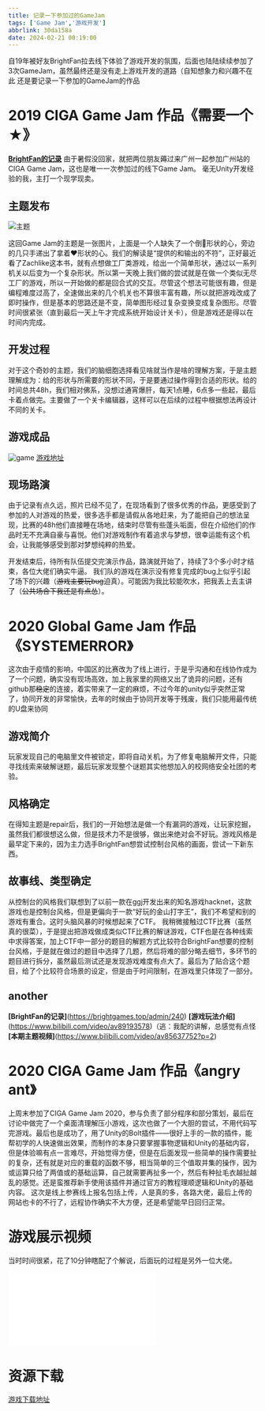 ```yaml
---
title: 记录一下参加过的GameJam
tags: ['Game Jam','游戏开发']
abbrlink: 30da158a
date: 2024-02-21 00:19:00
---
```


自19年被好友BrightFan拉去线下体验了游戏开发的氛围，后面也陆陆续续参加了3次GameJam，虽然最终还是没有走上游戏开发的道路（自知想象力和兴趣不在此
还是要记录一下参加的GameJam的作品
<!-- more -->
# 2019 CIGA Game Jam 作品《需要一个★》
**[BrightFan的记录](https://brightgames.top/admin/152)**
由于暑假没回家，就把两位朋友薅过来广州一起参加广州站的CIGA Game Jam，这也是唯一一次参加过的线下Game Jam。
毫无Unity开发经验的我，主打一个现学现卖。
## 主题发布
![主题](https://data.xchub.cn/2019CIGAtheme.jpg)

这回Game Jam的主题是一张图片，上面是一个人缺失了一个倒🔺形状的心，旁边的几只手递出了拿着❤形状的心。我们的解读是“提供的和输出的不符”，正好最近看了Zachlike这本书，就有点想做工厂类游戏，给出一个简单形状，通过以一系列机关以后变为一个复杂形状。所以第一天晚上我们做的尝试就是在做一个类似无尽工厂的游戏，所以一开始做的都是回合式的交互。尽管这个想法可能很有趣，但是编程难度过高了，全速做出来的几个机关也不算很丰富有趣，所以就把游戏改成了即时操作，但是基本的思路还是不变，简单图形经过复杂变换变成复杂图形。尽管时间很紧张（直到最后一天上午才完成系统开始设计关卡），但是游戏还是得以在时间内完成。

## 开发过程
对于这个奇妙的主题，我们的脑细胞选择看见啥就当作是啥的理解方案，于是主题理解成为：给的形状与所需要的形状不同，于是要通过操作得到合适的形状。给的时间总共48h，我们相对佛系，没想过通宵爆肝，每天1点睡，6点多一些起，最后卡着点做完。主要做了一个关卡编辑器，这样可以在后续的过程中根据想法再设计不同的关卡。

## 游戏成品
![game](https://data.xchub.cn/2019CIGAgame.png)
[游戏地址](https://cdn.brightgames.top/webgl/2019CIGA/)



## 现场路演
由于记录有点久远，照片已经不见了，在现场看到了很多优秀的作品，更感受到了参加的人对游戏的热爱，很多选手都是请假从各地赶来，为了能把自己的想法呈现，比赛的48h他们直接睡在场地，结束时尽管有些蓬头垢面，但在介绍他们的作品时无不充满自豪与喜悦。他们对游戏制作有着追求与梦想，很幸运能有这个机会，让我能够感受到那对梦想纯粹的热爱。

开发结束后，待所有队伍提交完演示作品，路演就开始了，持续了3个多小时才结束，各位大佬们确实牛逼。
我们队的游戏在演示没有修复完成的bug上似乎引起了场下的兴趣（~~游戏主要玩bug~~迫真）。可能因为我比较能吹水，把我丢上去主讲了（~~公共场合下我还是有点怂~~）。


# 2020 Global Game Jam 作品《SYSTEMERROR》
这次由于疫情的影响，中国区的比赛改为了线上进行，于是乎沟通和在线协作成为了一个问题，确实没有现场高效，加上我家里的网络又出了诡异的问题，还有github那~~稳定~~的连接，着实带来了一定的麻烦，不过今年的unity似乎突然正常了，协同开发的非常愉快，去年的时候由于协同开发等于残废，我们只能用最传统的U盘来协同

## 游戏简介
玩家发现自己的电脑里文件被锁定，即将自动关机，为了修复电脑解开文件，只能寻找线索来破解谜题，最后玩家发现整个谜题其实他想加入的校网络安全社团的考验。

## 风格确定 
在得知主题是repair后，我们的一开始想法是做一个有漏洞的游戏，让玩家挖掘，虽然我们都很想这么做，但是技术力不是很够，做出来绝对会不好玩。游戏风格是最早定下来的，因为主力选手BrightFan想尝试控制台风格的画面，尝试一下新东西。

## 故事线、类型确定
从控制台的风格我们联想到了以前一款在ggj开发出来的知名游戏hacknet，这款游戏也是控制台风格，但是更偏向于一款“好玩的金山打字王”，我们不希望和别的游戏有重合。这时头脑风暴的时候想起来了CTF。
我稍微接触过CTF比赛（虽然真的很菜），于是提出把游戏做成类似CTF比赛的解谜游戏，CTF也是在各种线索中求得答案，加上CTF中一部分的题目的解题方式比较符合BrightFan想要的控制台风格，于是就在做过的题目中选择了几题，然后将难的部分略去细节，多环节的题目进行拆分，虽然最后测试还是发现游戏难度有点大了。最后为了贴合这个题目，给了个比较符合场景的设定，但是由于时间限制，在游戏里只体现了一部分。

## another
**[BrightFan的记录]**(https://brightgames.top/admin/240)
**[游戏玩法介绍]**(https://www.bilibili.com/video/av89193578)（逃：我配的讲解，总感觉有点怪
**[本期主题视频]**(https://www.bilibili.com/video/av85637752?p=2)

# 2020 CIGA Game Jam 作品《angry ant》
上周末参加了CIGA Game Jam 2020，参与负责了部分程序和部分策划，最后在讨论中做完了一个桌面清理解压小游戏，这次也做了一个大胆的尝试，不用代码写完游戏。最后也是成功了，用了Unity的Bolt插件——很好上手的一款的插件，能帮初学的人快速做出效果，而制作的本身只要掌握事物逻辑和Unity的基础内容，但是体验嘛有点一言难尽，开始觉得方便，但是在后面发现一些简单的操作需要扯的复杂，还有就是对应的重载的函数不够，相当简单的三个值取并集的操作，因为或运算只给了两值或的基础运算，自己就需要再扯多一个，然后有种扯毛衣越扯越乱的感觉。还是蛮推荐新手使用该插件并通过官方的教程理顺逻辑和Unity的基础内容。
这次是线上参赛线上报名包括上传，人是真的多，各路大佬，最后上传的网站也卡的不行了，远程协作确实不大方便，还是希望能早日回归正常。
# 游戏展示视频
当时时间很紧，花了10分钟瞎配了个解说，后面玩的过程是另外一位大佬。
<iframe src="//player.bilibili.com/player.html?aid=841761517&bvid=BV1M54y1e7XY&cid=225107687&page=1" scrolling="no" border="0" frameborder="no" framespacing="0" allowfullscreen="true"> </iframe>

# 资源下载
[游戏下载地址](https://cdn.brightgames.top/ant.zip)